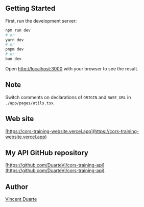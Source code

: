 ## Getting Started

First, run the development server:

```bash
npm run dev
# or
yarn dev
# or
pnpm dev
# or
bun dev
```

Open [http://localhost:3000](http://localhost:3000) with your browser to see the result.


## Note

Switch comments on declarations of `ORIGIN` and `BASE_URL` in `./app/pages/utils.tsx`.

## Web site
[https://cors-training-website.vercel.app](https://cors-training-website.vercel.app)

## My API GitHub repository
[https://github.com/DuarteVi/cors-training-api](https://github.com/DuarteVi/cors-training-api)

## Author
[Vincent Duarte](https://github.com/DuarteVi)